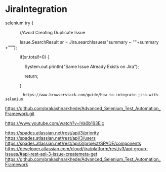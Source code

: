 # JiraIntegration
selenium
try {

            //Avoid Creating Duplicate Issue

            Issue.SearchResult sr = Jira.searchIssues("summary ~ \""+summary+"\"");

            if(sr.total!=0) {

                System.out.println("Same Issue Already Exists on Jira");

                return;

            }
            
            
            https://www.browserstack.com/guide/how-to-integrate-jira-with-selenium



https://github.com/prakashnarkhede/Advanced_Selenium_Test_Automation_Framework.git  

https://www.youtube.com/watch?v=lVa0b163Ejc



https://spades.atlassian.net/rest/api/3/priority
https://spades.atlassian.net/rest/api/3/users
https://spades.atlassian.net/rest/api/3/project/SPADE/components
https://developer.atlassian.com/cloud/jira/platform/rest/v3/api-group-issues/#api-rest-api-3-issue-createmeta-get
https://github.com/prakashnarkhede/Advanced_Selenium_Test_Automation_Framework
